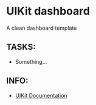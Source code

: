 # UIKit dashboard

A clean dashboard template

## TASKS:

* Something...

## INFO:

*  [UIKit Documentation](https://getuikit.com/docs/grid) 